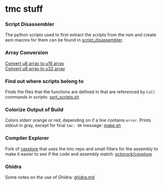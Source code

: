 # tmc stuff

### Script Disassembler
The python scripts used to first extract the scripts from the rom and create asm macros for them can be found in [script_disassembler](script_disassembler).

### Array Conversion
[Convert u8 array to u16 array](u8tou16array.py)  
[Convert u8 array to u32 array](u8tou32array.py)

### Find out where scripts belong to
Finds the files that the functions are defined in that are referenced by `Call` commands in scripts: [sort_scripts.sh](sort_scripts.sh)

### Colorize Output of Build
Colors stderr orange or red, depending on if a line contains `error`. Prints stdout in gray, except for final `tmc: OK` message: [make.sh](make.sh)

### Compiler Explorer
Fork of [cexplore](https://github.com/SBird1337/cexplore) that uses the tmc repo and small filters for the assembly to make it easier to see if the code and assembly match: [octorock/cexplore](https://github.com/octorock/cexplore)

### Ghidra
Some notes on the use of Ghidra: [ghidra.md](ghidra.md)